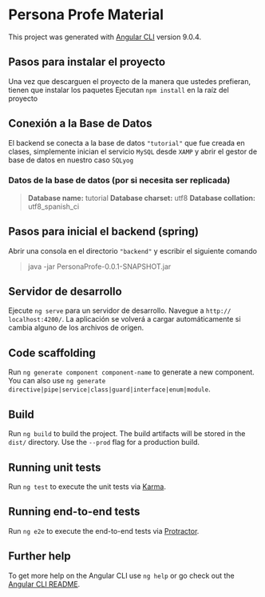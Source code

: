 # Persona Profe Material

This project was generated with [Angular CLI](https://github.com/angular/angular-cli) version 9.0.4.
  
## Pasos para instalar el proyecto

Una vez que descarguen el proyecto de la manera que ustedes prefieran, tienen que instalar los paquetes
Ejecutan  `npm install` en la raíz del proyecto

## Conexión a la Base de Datos

El backend se conecta a la base de datos `"tutorial"` que fue creada en clases, simplemente inician el servicio `MySQL` desde  `XAMP` y abrir el gestor de base de datos en nuestro caso  `SQLyog`

### Datos de la base de datos  (por si necesita ser replicada)

> **Database name:** tutorial
> **Database charset:** utf8
> **Database collation:** utf8_spanish_ci

## Pasos para inicial el backend (spring)

Abrir una consola en el directorio  `"backend"` y escribir el siguiente comando

> java -jar PersonaProfe-0.0.1-SNAPSHOT.jar

## Servidor de desarrollo

Ejecute `ng serve` para un servidor de desarrollo.  Navegue a `http:// localhost:4200/`. La aplicación se volverá a cargar automáticamente si cambia alguno de los archivos de origen.

## Code scaffolding

Run `ng generate component component-name` to generate a new component. You can also use `ng generate directive|pipe|service|class|guard|interface|enum|module`.
  
## Build

Run `ng build` to build the project. The build artifacts will be stored in the `dist/` directory. Use the `--prod` flag for a production build.

## Running unit tests

Run `ng test` to execute the unit tests via [Karma](https://karma-runner.github.io).

## Running end-to-end tests

Run `ng e2e` to execute the end-to-end tests via [Protractor](http://www.protractortest.org/).

## Further help

To get more help on the Angular CLI use `ng help` or go check out the [Angular CLI README](https://github.com/angular/angular-cli/blob/master/README.md).
